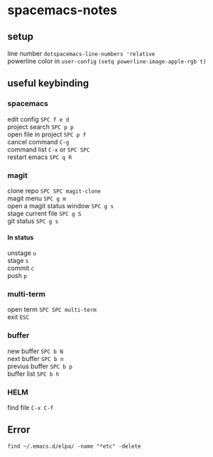# spacemacs-notes

## setup
line number `dotspacemacs-line-numbers 'relative`  
powerline color in `user-config` `(setq powerline-image-apple-rgb t)`  

## useful keybinding
### spacemacs
edit config `SPC f e d`  
project search `SPC p p`  
open file in project `SPC p f`  
cancel command `C-g`  
command list `C-x` or `SPC SPC`  
restart emacs `SPC q R`  

### magit
clone repo `SPC SPC magit-clone`  
magit menu `SPC g m`  
open a magit status window `SPC g s`  
stage current file `SPC g S`  
git status `SPC g s`  

#### In status
unstage `u`  
stage `s`  
commit `c`  
push `p`  

### multi-term
open term `SPC SPC multi-term`  
exit `ESC`  

### buffer
new buffer `SPC b N`  
next buffer `SPC b n`  
previus buffer `SPC b p`  
buffer list `SPC b h`  

### HELM
find file `C-x C-f`  

## Error 
`find ~/.emacs.d/elpa/ -name "*etc" -delete`  
